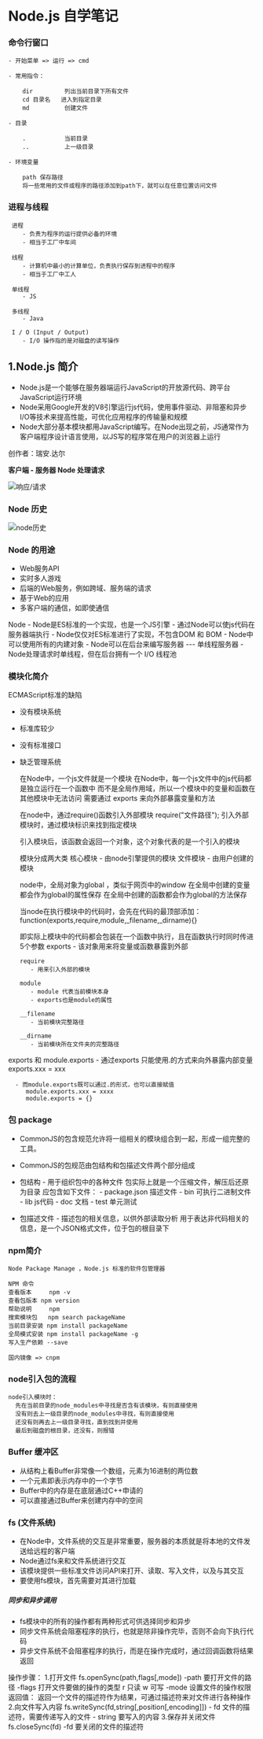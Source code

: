 # Node.js 自学笔记

### 命令行窗口

    - 开始菜单 => 运行 => cmd
    
    - 常用指令：
    
        dir         列出当前目录下所有文件
        cd 目录名   进入到指定目录 
        md          创建文件
    
    - 目录
    
        .           当前目录
        ..          上一级目录
    
    - 环境变量
    
        path 保存路径
        将一些常用的文件或程序的路径添加到path下，就可以在任意位置访问文件

### 进程与线程

     进程 
        - 负责为程序的运行提供必备的环境
        - 相当于工厂中车间
    
     线程 
        - 计算机中最小的计算单位，负责执行保存到进程中的程序
        - 相当于工厂中工人
    
     单线程
        - JS
    
     多线程
        - Java

     I / O (Input / Output)
        - I/O 操作指的是对磁盘的读写操作

## 1.Node.js 简介
+ Node.js是一个能够在服务器端运行JavaScript的开放源代码、跨平台JavaScript运行环境
+ Node采用Google开发的V8引擎运行js代码，使用事件驱动、非阻塞和异步I/O等技术来提高性能，可优化应用程序的传输量和规模
+ Node大部分基本模块都用JavaScript编写。在Node出现之前，JS通常作为客户端程序设计语言使用，以JS写的程序常在用户的浏览器上运行


创作者：瑞安.达尔

**客户端 - 服务器 Node 处理请求**

![响应/请求](./assets/Node_01.png)

### Node 历史
![node历史](./assets/Node_02.png)

### Node 的用途
+ Web服务API
+ 实时多人游戏
+ 后端的Web服务，例如跨域、服务端的请求
+ 基于Web的应用
+ 多客户端的通信，如即使通信

Node
    - Node是ES标准的一个实现，也是一个JS引擎
    - 通过Node可以使js代码在服务器端执行
    - Node仅仅对ES标准进行了实现，不包含DOM 和 BOM
    - Node中可以使用所有的内建对象
    - Node可以在后台来编写服务器 --- 单线程服务器
    - Node处理请求时单线程，但在后台拥有一个 I/O 线程池

### 模块化简介

   ECMAScript标准的缺陷
+ 没有模块系统
+ 标准库较少
+ 没有标准接口
+ 缺乏管理系统

   在Node中，一个js文件就是一个模块
   在Node中，每一个js文件中的js代码都是独立运行在一个函数中
   而不是全局作用域，所以一个模块中的变量和函数在其他模块中无法访问
   需要通过 exports 来向外部暴露变量和方法

   在node中，通过require()函数引入外部模块
   require("文件路径");
   引入外部模块时，通过模块标识来找到指定模块

   引入模块后，该函数会返回一个对象，这个对象代表的是一个引入的模块

   模块分成两大类
      核心模块
         - 由node引擎提供的模块
      文件模块
         - 由用户创建的模块

   node中，全局对象为global ，类似于网页中的window
      在全局中创建的变量都会作为global的属性保存
      在全局中创建的函数都会作为global的方法保存

   当node在执行模块中的代码时，会先在代码的最顶部添加：
      function(exports,require,module,_filename,_dirname){}

   即实际上模块中的代码都会包装在一个函数中执行，且在函数执行时同时传进5个参数
      exports
         - 该对象用来将变量或函数暴露到外部

      require
         - 用来引入外部的模块

      module
         - module 代表当前模块本身
         - exports也是module的属性

      __filename
         - 当前模块完整路径

      __dirname
         - 当前模块所在文件夹的完整路径

exports 和 module.exports
      - 通过exports 只能使用.的方式来向外暴露内部变量
         exports.xxx = xxx

      - 而module.exports既可以通过.的形式，也可以直接赋值
         module.exports.xxx = xxxx
         module.exports = {}

### 包 package

+ CommonJS的包含规范允许将一组相关的模块组合到一起，形成一组完整的工具。
+ CommonJS的包规范由包结构和包描述文件两个部分组成
+ 包结构
      - 用于组织包中的各种文件
      包实际上就是一个压缩文件，解压后还原为目录
      应包含如下文件：
         - package.json   描述文件
         - bin   可执行二进制文件
         - lib   js代码
         - doc   文档
         - test  单元测试

+ 包描述文件
      - 描述包的相关信息，以供外部读取分析
      用于表达非代码相关的信息，是一个JSON格式文件，位于包的根目录下

### npm简介
    Node Package Manage ，Node.js 标准的软件包管理器

    NPM 命令
    查看版本     npm -v
    查看包版本 npm version
    帮助说明     npm
    搜索模块包   npm search packageName
    当前目录安装 npm install packageName
    全局模式安装 npm install packageName -g
    写入生产依赖 --save

    国内镜像 => cnpm

### node引入包的流程
    node引入模块时：
      先在当前目录的node_modules中寻找是否含有该模块，有则直接使用
      没有则去上一级目录的node_modules中寻找，有则直接使用
      还没有则再去上一级目录寻找，直到找到并使用
      最后到磁盘的根目录，还没有，则报错

### Buffer 缓冲区
+ 从结构上看Buffer非常像一个数组，元素为16进制的两位数
+ 一个元素即表示内存中的一个字节
+ Buffer中的内存是在底层通过C++申请的
+ 可以直接通过Buffer来创建内存中的空间

### fs (文件系统)
+ 在Node中，文件系统的交互是非常重要，服务器的本质就是将本地的文件发送给远程的客户端
+ Node通过fs来和文件系统进行交互
+ 该模块提供一些标准文件访问API来打开、读取、写入文件，以及与其交互
+ 要使用fs模块，首先需要对其进行加载
##### 同步和异步调用
+ fs模块中的所有的操作都有两种形式可供选择同步和异步
+ 同步文件系统会阻塞程序的执行，也就是除非操作完毕，否则不会向下执行代码
+ 异步文件系统不会阻塞程序的执行，而是在操作完成时，通过回调函数将结果返回

操作步骤：
      1.打开文件
         fs.openSync(path,flags[,mode])
            -path  要打开文件的路径
            -flags 打开文件要做的操作的类型
               r 只读  w 可写
            -mode 设置文件的操作权限
         返回值：
            返回一个文件的描述符作为结果，可通过描述符来对文件进行各种操作
      2.向文件写入内容
            fs.writeSync(fd,string[,position[,encoding]])
            - fd 文件的描述符，需要传递写入的文件
            - string 要写入的内容
      3.保存并关闭文件
            fs.closeSync(fd)
               -fd 要关闭的文件的描述符
